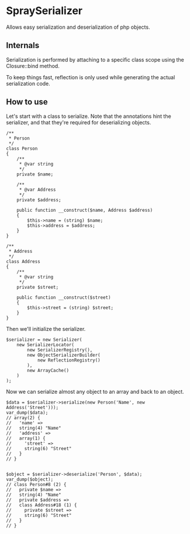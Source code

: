 SpraySerializer
===============

Allows easy serialization and deserialization of php objects.

Internals
---------

Serialization is performed by attaching to a specific class scope using the Closure::bind method.

To keep things fast, reflection is only used while generating the actual serialization code.

How to use
----------

Let's start with a class to serialize. Note that the annotations hint the serializer, and that they're required for deserializing objects.

    /**
     * Person
     */
    class Person
    {
        /**
         * @var string
         */
        private $name;

        /**
         * @var Address
         */
        private $address;

        public function __construct($name, Address $address)
        {
            $this->name = (string) $name;
            $this->address = $address;
        }
    }

    /**
     * Address
     */
    class Address
    {
        /**
         * @var string
         */
        private $street;

        public function __construct($street)
        {
            $this->street = (string) $street;
        }
    }

Then we'll initialize the serializer.

    $serializer = new Serializer(
        new SerializerLocator(
            new SerializerRegistry(),
            new ObjectSerializerBuilder(
                new ReflectionRegistry()
            ),
            new ArrayCache()
        )
    );

Now we can serialize almost any object to an array and back to an object.

    $data = $serializer->serialize(new Person('Name', new Address('Street')));
    var_dump($data);
    // array(2) {
    //   'name' =>
    //   string(4) "Name"
    //   'address' =>
    //   array(1) {
    //     'street' =>
    //     string(6) "Street"
    //   }
    // }


    $object = $serializer->deserialize('Person', $data);
    var_dump($object);
    // class Person#8 (2) {
    //   private $name =>
    //   string(4) "Name"
    //   private $address =>
    //   class Address#18 (1) {
    //     private $street =>
    //     string(6) "Street"
    //   }
    // }
